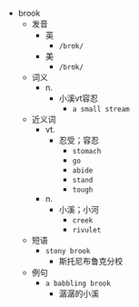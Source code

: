 - brook
  - 发音
    - 英
      - `/brʊk/`
    - 美
      - `/brʊk/`
  - 词义
    - n.
      - 小溪vt容忍
        - `a small stream`
  - 近义词
    - vt.
      - 忍受；容忍
        - `stomach`
        - `go`
        - `abide`
        - `stand`
        - `tough`
    - n.
      - 小溪；小河
        - `creek`
        - `rivulet`
  - 短语
    - `stony brook`
      - 斯托尼布鲁克分校 
  - 例句
    - `a babbling brook`
      - 潺潺的小溪

